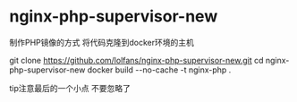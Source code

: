 # nginx-php-supervisor-new
制作PHP镜像的方式 将代码克隆到docker环境的主机

git clone https://github.com/lolfans/nginx-php-supervisor-new.git
cd nginx-php-supervisor-new
docker build --no-cache -t nginx-php .

tip注意最后的一个小点 不要忽略了


